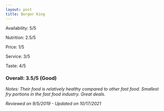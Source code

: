 ```yaml
---
layout: post
title: Burger King
---
```


Availability: 5/5

Nutrition: 2.5/5

Price: 1/5

Service: 3/5

Taste: 4/5

### Overall: 3.5/5 (Good)

*Notes: Their food is relatively healthy compared to other fast food. Smallest fry portions in
the fast food industry. Great deals.*

*Reviewed on 9/5/2019 - Updated on 10/17/2021*
